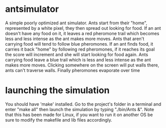 # antsimulator
A simple poorly optimized ant simulator. Ants start from their "home", represented by a white pixel, they then spread out looking for food.
If an ant doesn't have any food on it, it leaves a red pheromone trail which becomes less and less intense as the ant makes more moves. Ants that aren't
carrying food will tend to follow blue pheromones. 
If an ant finds food, it carries it back "home" by following red pheromones,
if it reaches its goal the score will increment and she will start looking for food again. Ants carrying food leave a blue trail which is less and less intense as the ant makes more moves.
Clicking somewhere on the screen will put walls there, ants can't traverse walls. Finally pheromones evaporate over time
# launching the simulation
You should have 'make' installed. Go to the project's folder in a terminal and enter "make all" then launch the simulation by typing "./bin/Ants &".
Note that this has been made for Linux, if you want to run it on another OS be sure to modify the makefile and lib files accordingly.
